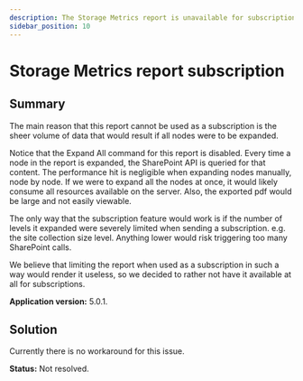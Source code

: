 ```yaml
---
description: The Storage Metrics report is unavailable for subscriptions.
sidebar_position: 10
---
```


# Storage Metrics report subscription

## Summary

The main reason that this report cannot be used as a subscription is the sheer volume of data that would result if all nodes were to be expanded.

Notice that the Expand All command for this report is disabled. Every time a node in the report is expanded, the SharePoint API is queried for that content. The performance hit is negligible when expanding nodes manually, node by node. If we were to expand all the nodes at once, it would likely consume all resources available on the server. Also, the exported pdf would be large and not easily viewable.

The only way that the subscription feature would work is if the number of levels it expanded were severely limited when sending a subscription. e.g. the site collection size level. Anything lower would risk triggering too many SharePoint calls.

We believe that limiting the report when used as a subscription in such a way would render it useless, so we decided to rather not have it available at all for subscriptions.

**Application version:** 5.0.1.

## Solution

Currently there is no workaround for this issue.

**Status:** Not resolved.

